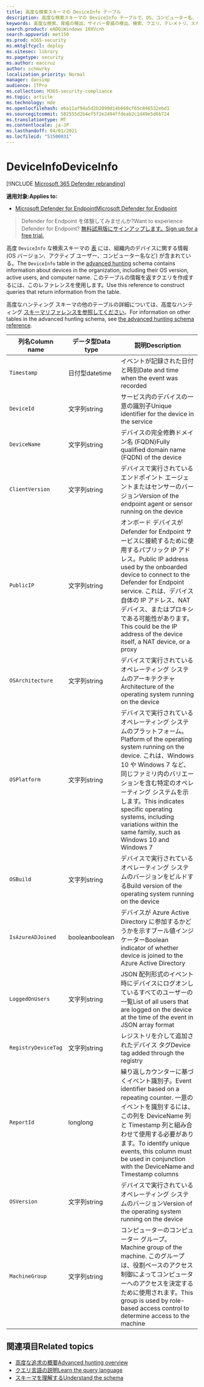 ```yaml
---
title: 高度な検索スキーマの DeviceInfo テーブル
description: 高度な検索スキーマの DeviceInfo テーブルで、OS、コンピューター名、その他のデバイス情報について説明します。
keywords: 高度な検索、脅威の検出、サイバー脅威の検出、検索、クエリ、テレメトリ、スキーマ参照、kusto、table、column、data type、description、deviceinfo、deviceinfo、デバイス、OS、プラットフォーム、ユーザー、DeviceInfo
search.product: eADQiWindows 10XVcnh
search.appverid: met150
ms.prod: m365-security
ms.mktglfcycl: deploy
ms.sitesec: library
ms.pagetype: security
ms.author: maccruz
author: schmurky
localization_priority: Normal
manager: dansimp
audience: ITPro
ms.collection: M365-security-compliance
ms.topic: article
ms.technology: mde
ms.openlocfilehash: e6a11af94a5d2b2099d14b660cf65c846532ebd1
ms.sourcegitcommit: 582555d2b4ef5f2e2494ffdeab2c1d49e5d6b724
ms.translationtype: MT
ms.contentlocale: ja-JP
ms.lasthandoff: 04/01/2021
ms.locfileid: "51500831"
---
```

# <a name="deviceinfo"></a><span data-ttu-id="c0f0e-104">DeviceInfo</span><span class="sxs-lookup"><span data-stu-id="c0f0e-104">DeviceInfo</span></span>

[!INCLUDE [Microsoft 365 Defender rebranding](../../includes/microsoft-defender.md)]

<span data-ttu-id="c0f0e-105">**適用対象:**</span><span class="sxs-lookup"><span data-stu-id="c0f0e-105">**Applies to:**</span></span>
- [<span data-ttu-id="c0f0e-106">Microsoft Defender for Endpoint</span><span class="sxs-lookup"><span data-stu-id="c0f0e-106">Microsoft Defender for Endpoint</span></span>](https://go.microsoft.com/fwlink/p/?linkid=2154037)


><span data-ttu-id="c0f0e-107">Defender for Endpoint を体験してみませんか?</span><span class="sxs-lookup"><span data-stu-id="c0f0e-107">Want to experience Defender for Endpoint?</span></span> [<span data-ttu-id="c0f0e-108">無料試用版にサインアップします。</span><span class="sxs-lookup"><span data-stu-id="c0f0e-108">Sign up for a free trial.</span></span>](https://www.microsoft.com/microsoft-365/windows/microsoft-defender-atp?ocid=docs-wdatp-advancedhuntingref-abovefoldlink)

<span data-ttu-id="c0f0e-109">高度 `DeviceInfo` な検索スキーマの [表](advanced-hunting-overview.md) には、組織内のデバイスに関する情報 (OS バージョン、アクティブ ユーザー、コンピューター名など) が含まれている。</span><span class="sxs-lookup"><span data-stu-id="c0f0e-109">The `DeviceInfo` table in the [advanced hunting](advanced-hunting-overview.md) schema contains information about devices in the organization, including their OS version, active users, and computer name.</span></span> <span data-ttu-id="c0f0e-110">このテーブルの情報を返すクエリを作成するには、このレファレンスを使用します。</span><span class="sxs-lookup"><span data-stu-id="c0f0e-110">Use this reference to construct queries that return information from the table.</span></span>

<span data-ttu-id="c0f0e-111">高度なハンティング スキーマの他のテーブルの詳細については、高度なハンティング [スキーマリファレンスを参照してください](advanced-hunting-schema-reference.md)。</span><span class="sxs-lookup"><span data-stu-id="c0f0e-111">For information on other tables in the advanced hunting schema, see [the advanced hunting schema reference](advanced-hunting-schema-reference.md).</span></span>

| <span data-ttu-id="c0f0e-112">列名</span><span class="sxs-lookup"><span data-stu-id="c0f0e-112">Column name</span></span> | <span data-ttu-id="c0f0e-113">データ型</span><span class="sxs-lookup"><span data-stu-id="c0f0e-113">Data type</span></span> | <span data-ttu-id="c0f0e-114">説明</span><span class="sxs-lookup"><span data-stu-id="c0f0e-114">Description</span></span> |
|-------------|-----------|-------------|
| `Timestamp` | <span data-ttu-id="c0f0e-115">日付型</span><span class="sxs-lookup"><span data-stu-id="c0f0e-115">datetime</span></span> | <span data-ttu-id="c0f0e-116">イベントが記録された日付と時刻</span><span class="sxs-lookup"><span data-stu-id="c0f0e-116">Date and time when the event was recorded</span></span> |
| `DeviceId` | <span data-ttu-id="c0f0e-117">文字列</span><span class="sxs-lookup"><span data-stu-id="c0f0e-117">string</span></span> | <span data-ttu-id="c0f0e-118">サービス内のデバイスの一意の識別子</span><span class="sxs-lookup"><span data-stu-id="c0f0e-118">Unique identifier for the device in the service</span></span> |
| `DeviceName` | <span data-ttu-id="c0f0e-119">文字列</span><span class="sxs-lookup"><span data-stu-id="c0f0e-119">string</span></span> | <span data-ttu-id="c0f0e-120">デバイスの完全修飾ドメイン名 (FQDN)</span><span class="sxs-lookup"><span data-stu-id="c0f0e-120">Fully qualified domain name (FQDN) of the device</span></span> |
| `ClientVersion` | <span data-ttu-id="c0f0e-121">文字列</span><span class="sxs-lookup"><span data-stu-id="c0f0e-121">string</span></span> | <span data-ttu-id="c0f0e-122">デバイスで実行されているエンドポイント エージェントまたはセンサーのバージョン</span><span class="sxs-lookup"><span data-stu-id="c0f0e-122">Version of the endpoint agent or sensor running on the device</span></span> |
| `PublicIP` | <span data-ttu-id="c0f0e-123">文字列</span><span class="sxs-lookup"><span data-stu-id="c0f0e-123">string</span></span> | <span data-ttu-id="c0f0e-124">オンボード デバイスが Defender for Endpoint サービスに接続するために使用するパブリック IP アドレス。</span><span class="sxs-lookup"><span data-stu-id="c0f0e-124">Public IP address used by the onboarded device to connect to the Defender for Endpoint service.</span></span> <span data-ttu-id="c0f0e-125">これは、デバイス自体の IP アドレス、NAT デバイス、またはプロキシである可能性があります。</span><span class="sxs-lookup"><span data-stu-id="c0f0e-125">This could be the IP address of the device itself, a NAT device, or a proxy</span></span> |
| `OSArchitecture` | <span data-ttu-id="c0f0e-126">文字列</span><span class="sxs-lookup"><span data-stu-id="c0f0e-126">string</span></span> | <span data-ttu-id="c0f0e-127">デバイスで実行されているオペレーティング システムのアーキテクチャ</span><span class="sxs-lookup"><span data-stu-id="c0f0e-127">Architecture of the operating system running on the device</span></span> |
| `OSPlatform` | <span data-ttu-id="c0f0e-128">文字列</span><span class="sxs-lookup"><span data-stu-id="c0f0e-128">string</span></span> | <span data-ttu-id="c0f0e-129">デバイスで実行されているオペレーティング システムのプラットフォーム。</span><span class="sxs-lookup"><span data-stu-id="c0f0e-129">Platform of the operating system running on the device.</span></span> <span data-ttu-id="c0f0e-130">これは、Windows 10 や Windows 7 など、同じファミリ内のバリエーションを含む特定のオペレーティング システムを示します。</span><span class="sxs-lookup"><span data-stu-id="c0f0e-130">This indicates specific operating systems, including variations within the same family, such as Windows 10 and Windows 7</span></span> |
| `OSBuild` | <span data-ttu-id="c0f0e-131">文字列</span><span class="sxs-lookup"><span data-stu-id="c0f0e-131">string</span></span> | <span data-ttu-id="c0f0e-132">デバイスで実行されているオペレーティング システムのバージョンをビルドする</span><span class="sxs-lookup"><span data-stu-id="c0f0e-132">Build version of the operating system running on the device</span></span> |
| `IsAzureADJoined` | <span data-ttu-id="c0f0e-133">boolean</span><span class="sxs-lookup"><span data-stu-id="c0f0e-133">boolean</span></span> | <span data-ttu-id="c0f0e-134">デバイスが Azure Active Directory に参加するかどうかを示すブール値インジケーター</span><span class="sxs-lookup"><span data-stu-id="c0f0e-134">Boolean indicator of whether device is joined to the Azure Active Directory</span></span> |
| `LoggedOnUsers` | <span data-ttu-id="c0f0e-135">文字列</span><span class="sxs-lookup"><span data-stu-id="c0f0e-135">string</span></span> | <span data-ttu-id="c0f0e-136">JSON 配列形式のイベント時にデバイスにログオンしているすべてのユーザーの一覧</span><span class="sxs-lookup"><span data-stu-id="c0f0e-136">List of all users that are logged on the device at the time of the event in JSON array format</span></span> |
| `RegistryDeviceTag` | <span data-ttu-id="c0f0e-137">文字列</span><span class="sxs-lookup"><span data-stu-id="c0f0e-137">string</span></span> | <span data-ttu-id="c0f0e-138">レジストリを介して追加されたデバイス タグ</span><span class="sxs-lookup"><span data-stu-id="c0f0e-138">Device tag added through the registry</span></span> |
| `ReportId` | <span data-ttu-id="c0f0e-139">long</span><span class="sxs-lookup"><span data-stu-id="c0f0e-139">long</span></span> | <span data-ttu-id="c0f0e-140">繰り返しカウンターに基づくイベント識別子。</span><span class="sxs-lookup"><span data-stu-id="c0f0e-140">Event identifier based on a repeating counter.</span></span> <span data-ttu-id="c0f0e-141">一意のイベントを識別するには、この列を DeviceName 列と Timestamp 列と組み合わせて使用する必要があります。</span><span class="sxs-lookup"><span data-stu-id="c0f0e-141">To identify unique events, this column must be used in conjunction with the DeviceName and Timestamp columns</span></span> |
| `OSVersion` | <span data-ttu-id="c0f0e-142">文字列</span><span class="sxs-lookup"><span data-stu-id="c0f0e-142">string</span></span> | <span data-ttu-id="c0f0e-143">デバイスで実行されているオペレーティング システムのバージョン</span><span class="sxs-lookup"><span data-stu-id="c0f0e-143">Version of the operating system running on the device</span></span> |
| `MachineGroup` | <span data-ttu-id="c0f0e-144">文字列</span><span class="sxs-lookup"><span data-stu-id="c0f0e-144">string</span></span> | <span data-ttu-id="c0f0e-145">コンピューターのコンピューター グループ。</span><span class="sxs-lookup"><span data-stu-id="c0f0e-145">Machine group of the machine.</span></span> <span data-ttu-id="c0f0e-146">このグループは、役割ベースのアクセス制御によってコンピューターへのアクセスを決定するために使用されます。</span><span class="sxs-lookup"><span data-stu-id="c0f0e-146">This group is used by role-based access control to determine access to the machine</span></span> |

## <a name="related-topics"></a><span data-ttu-id="c0f0e-147">関連項目</span><span class="sxs-lookup"><span data-stu-id="c0f0e-147">Related topics</span></span>
- [<span data-ttu-id="c0f0e-148">高度な追求の概要</span><span class="sxs-lookup"><span data-stu-id="c0f0e-148">Advanced hunting overview</span></span>](advanced-hunting-overview.md)
- [<span data-ttu-id="c0f0e-149">クエリ言語の説明</span><span class="sxs-lookup"><span data-stu-id="c0f0e-149">Learn the query language</span></span>](advanced-hunting-query-language.md)
- [<span data-ttu-id="c0f0e-150">スキーマを理解する</span><span class="sxs-lookup"><span data-stu-id="c0f0e-150">Understand the schema</span></span>](advanced-hunting-schema-reference.md)
